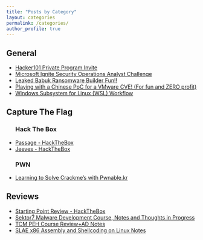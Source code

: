 ```yaml
---
title: "Posts by Category"
layout: categories
permalink: /categories/
author_profile: true
---
```

<h2>General</h2>

<ul>

<li><a href="https://tkyn.dev/Hacker101-CTF/">Hacker101 Private Program Invite</a></li>

<li><a href="https://tkyn.dev/Microsoft-Ignite-Security-Operations-Analyst-Challenge/">Microsoft Ignite Security Operations Analyst Challenge</a></li>

<li><a href="https://tkyn.dev/Leaked-Babuk-Ransomware-Builder-Fun/">Leaked Babuk Ransomware Builder Fun!!</a></li>

<li><a href="https://tkyn.dev/Playing-with-a-Chinese-PoC-for-a-VMware-CVE!-(For-fun-and-ZERO-profit/">Playing with a Chinese PoC for a VMware CVE! (For fun and ZERO profit)</a></li>

<li><a href="https://tkyn.dev/Windows-Subsystem-for-Linux-(WSL)-Workflow/">Windows Subsystem for Linux (WSL) Workflow</a></li>

</ul>

<h2>Capture The Flag</h2>
<ul>
<h3>Hack The Box</h3>
<li><a href="https://tkyn.dev/Passage_HackTheBox/">Passage - HackTheBox</a></li>
<li><a href="https://tkyn.dev/Jeeves-HackTheBox/">Jeeves - HackTheBox</a></li>
</ul>
<ul>
<h3>PWN</h3>
<li><a href="https://tkyn.dev/Learning-to-Solve-basic-Crackme's-with-Pwnable.kr/">Learning to Solve Crackme’s with Pwnable.kr</a></li>
</ul>

<h2>Reviews</h2>

<ul>

<li><a href="https://tkyn.dev/HackTheBox-StartingPoint-Review/">Starting Point Review - HackTheBox</a></li>

<li><a href="https://tkyn.dev/Sektor7-Malware-Development-Course/">Sektor7 Malware Development Course, Notes and Thoughts in Progress</a></li>

<li><a href="https://tkyn.dev/TCM-PEH-Course-Review+AD-Notes/">TCM PEH Course Review+AD Notes</a></li>

<li><a href="https://tkyn.dev/SLAE-x86-Assembly-and-Shellcoding-on-Linux-Notes/">SLAE x86 Assembly and Shellcoding on Linux Notes</a></li>

</ul>
